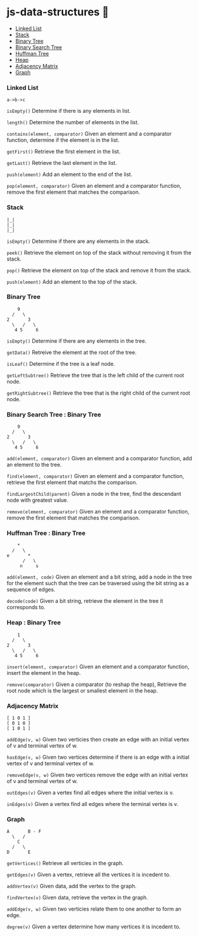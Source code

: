 # js-data-structures :dancer:

- [Linked List](#linked-list)
- [Stack](#stack)
- [Binary Tree](#binary-tree)
- [Binary Search Tree](#binary-serach-tree)
- [Huffman Tree](#huffman-tree)
- [Heap](#heap)
- [Adjacency Matrix](#adjacency-matrix)
- [Graph](#graph)

### Linked List
```
a->b->c
```

`isEmpty()` 
Determine if there is any elements in list.

`length()`
Determine the number of elements in the list.

`contains(element, comparator)`
Given an element and a comparator function, determine if the element is in the list.

`getFirst()`
Retrieve the first element in the list.

`getLast()`
Retrieve the last element in the list.

`push(element)`
Add an element to the end of the list.

`pop(element, comparator)`
Given an element and a comparator function, remove the first element that matches the comparison.


### Stack
```
|_|
|_|
|_|
```

`isEmpty()` Determine if there are any elements in the stack.

`peek()` Retrieve the element on top of the stack without removing it from the stack.

`pop()` Retrieve the element on top of the stack and remove it from the stack.

`push(element)` Add an element to the top of the stack.

### Binary Tree
```
    9
  /   \
2       3
  \   /   \
   4 5     6
```

`isEmpty()` Determine if there are any elements in the tree.

`getData()` Retreive the element at the root of the tree.

`isLeaf()` Determine if the tree is a leaf node.

`getLeftSubtree()` Retrieve the tree that is the left child of the current root node.

`getRightSubtree()` Retrieve the tree that is the right child of the current root node.

### Binary Search Tree : Binary Tree
```
    9
  /   \
2       3
  \   /   \
   4 5     6
```

`add(element, comparator)` Given an element and a comparator function, add an element to the tree.

`find(element, comparator)` Given an element and a comparator function, retrieve the first element that matchs the comparison.

`findLargestChild(parent)` Given a node in the tree, find the descendant node with greatest value.

`remove(element, comparator)` Given an element and a comparator function, remove the first element that matches the comparison.

### Huffman Tree : Binary Tree
```
    *
  /   \
e       *
      /   \
     n     s
```

`add(element, code)` Given an element and a bit string, add a node in the tree for the element such that the tree can be traversed using the bit string as a sequence of edges.

`decode(code)` Given a bit string, retrieve the element in the tree it corresponds to.

### Heap : Binary Tree
```
    1
  /   \
2       3
  \   /   \
   4 5     6
```
`insert(element, comparator)` Given an element and a comparator function, insert the element in the heap.

`remove(comparator)` Given a comparator (to reshap the heap), Retrieve the root node which is the largest or smallest element in the heap.

### Adjacency Matrix
```
[ 1 0 1 ] 
[ 0 1 0 ]
[ 1 0 1 ]
```
`addEdge(v, w)` Given two verticies then create an edge with an initial vertex of v and terminal vertex of w.

`hasEdge(v, w)` Given two vertices determine if there is an edge with a initial vertex of v and terminal vertex of w.

`removeEdge(v, w)` Given two vertices remove the edge with an initial vertex of v and terminal vertex of w.

`outEdges(v)` Given a vertex find all edges where the initial vertex is v.

`inEdges(v)` Given a vertex find all edges where the terminal vertex is v.

### Graph
```
A       B - F
  \   /
    C
  /   \
D       E
```
`getVertices()` Retrieve all verticies in the graph.

`getEdges(v)` Given a vertex, retrieve all the vertices it is incedent to.

`addVertex(v)` Given data, add the vertex to the graph.

`findVertex(v)` Given data, retrieve the vertex in the graph.

`addEdge(v, w)` Given two verticies relate them to one another to form an edge.

`degree(v)` Given a vertex determine how many vertices it is incedent to.
